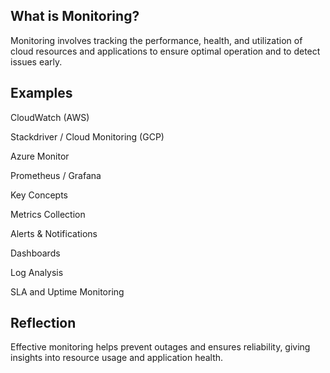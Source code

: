 ## What is Monitoring?
Monitoring involves tracking the performance, health, and utilization of cloud resources and applications to ensure optimal operation and to detect issues early.

## Examples
CloudWatch (AWS)

Stackdriver / Cloud Monitoring (GCP)

Azure Monitor

Prometheus / Grafana

Key Concepts

Metrics Collection

Alerts & Notifications

Dashboards

Log Analysis

SLA and Uptime Monitoring

## Reflection
Effective monitoring helps prevent outages and ensures reliability, giving insights into resource usage and application health.
